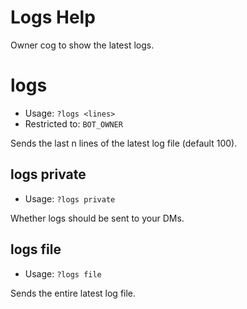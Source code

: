 # Logs Help

Owner cog to show the latest logs.

# logs
 - Usage: `?logs <lines> `
 - Restricted to: `BOT_OWNER`

Sends the last n lines of the latest log file (default 100).

## logs private
 - Usage: `?logs private `

Whether logs should be sent to your DMs.

## logs file
 - Usage: `?logs file `

Sends the entire latest log file.

